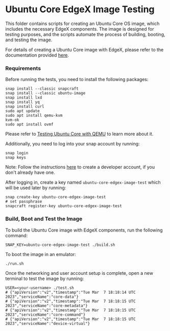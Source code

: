 # Ubuntu Core EdgeX Image Testing

This folder contains scripts for creating an Ubuntu Core OS image, which includes the necessary EdgeX components. The image is designed for testing purposes, and the scripts automate the process of building, booting, and testing the image. 

For details of creating a Ubuntu Core image with EdgeX, please refer to the documentation provided [here](https://docs.edgexfoundry.org/2.3/examples/Ch-OSImageWithEdgeX/#a-create-an-image-with-edgex-components).

### Requirements
Before running the tests, you need to install the following packages:
```
snap install --classic snapcraft
snap install --classic ubuntu-image
snap install lxd
snap install yq
snap install curl
sudo apt update
sudo apt install qemu-kvm
kvm-ok
sudo apt install ovmf
```
Please refer to [Testing Ubuntu Core with QEMU](https://ubuntu.com/core/docs/testing-with-qemu) to learn more about it.

Additionally, you need to log into your snap account by running:
```
snap login
snap keys
```
Note: Follow the instructions [here](https://snapcraft.io/docs/creating-your-developer-account) to create a developer account, if you don't already have one.

After logging in, create a key named `ubuntu-core-edgex-image-test` which will be used later by running:
```
snap create-key ubuntu-core-edgex-image-test
# set passphrase
snapcraft register-key ubuntu-core-edgex-image-test
```


### Build, Boot and Test the Image
To build the Ubuntu Core image with EdgeX components, run the following command:
```
SNAP_KEY=ubuntu-core-edgex-image-test ./build.sh
```
To boot the image in an emulator:
```
./run.sh
```
Once the networking and user account setup is complete, open a new terminal to test the image by running:
```
USER=<your-username> ./test.sh
# {"apiVersion":"v2","timestamp":"Tue Mar  7 18:18:14 UTC 2023","serviceName":"core-data"}
# {"apiVersion":"v2","timestamp":"Tue Mar  7 18:18:15 UTC 2023","serviceName":"core-metadata"}
# {"apiVersion":"v2","timestamp":"Tue Mar  7 18:18:15 UTC 2023","serviceName":"core-command"}
# {"apiVersion":"v2","timestamp":"Tue Mar  7 18:18:15 UTC 2023","serviceName":"device-virtual"}
```
